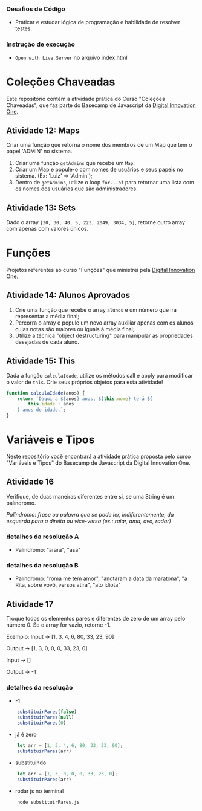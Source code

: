 ### Desafios de Código

- Praticar e estudar lógica de programação e habilidade de resolver testes.

### Instrução de execução

- `Open with Live Server` no arquivo index.html

# Coleções Chaveadas

Este repositório contém a atividade prática do Curso "Coleções Chaveadas", que faz parte do Basecamp de Javascript da [Digital Innovation One](https://digitalinnovation.one/).

## Atividade 12: Maps

Criar uma função que retorna o nome dos membros de um Map que tem o papel 'ADMIN' no sistema.

1. Criar uma função `getAdmins` que recebe um `Map`;
2. Criar um Map e popule-o com nomes de usuários e seus papeis no sistema. (Ex: 'Luiz' => 'Admin');
3. Dentro de `getAdmins`, utilize o loop `for...of` para retornar uma lista com os nomes dos usuários que são administradores.

## Atividade 13: Sets

Dado o array `[30, 30, 40, 5, 223, 2049, 3034, 5]`, retorne outro array com apenas com valores únicos.

# Funções

Projetos referentes ao curso "Funções" que ministrei pela [Digital Innovation One](https://digitalinnovation.one/).

## Atividade 14: Alunos Aprovados

1. Crie uma função que recebe o array `alunos` e um número que irá representar a média final;
2. Percorra o array e popule um novo array auxiliar apenas com os alunos cujas notas são maiores ou iguais à média final;
3. Utilize a técnica "object destructuring" para manipular as propriedades desejadas de cada aluno.

## Atividade 15: This

Dada a função `calculaIdade`, utilize os métodos call e apply para modificar o valor de `this`. Crie seus próprios objetos para esta atividade!

```js
function calculaIdade(anos) {
	return `Daqui a ${anos} anos, ${this.nome} terá ${
		this.idade + anos
	} anos de idade.`;
}
```

# Variáveis e Tipos

Neste repositório você encontrará a atividade prática proposta pelo curso "Variáveis e Tipos" do Basecamp de Javascript da Digital Innovation One.

## Atividade 16

Verifique, de duas maneiras diferentes entre si, se uma String é um palíndromo.

_Palíndromo: frase ou palavra que se pode ler, indiferentemente, da esquerda para a direita ou vice-versa (ex.: raiar, ama, ovo, radar)_

### detalhes da resolução A
- Palíndromo: "arara", "asa"

### detalhes da resolução B
- Palíndromo: "roma me tem amor", "anotaram a data da maratona", "a Rita, sobre vovô, versos atira", "ato idiota"

## Atividade 17

Troque todos os elementos pares e diferentes de zero de um array pelo número 0. Se o array for vazio, retorne -1.

Exemplo:
Input -> [1, 3, 4, 6, 80, 33, 23, 90]

Output -> [1, 3, 0, 0, 0, 33, 23, 0]

Input -> []

Output -> -1

### detalhes da resolução

- -1
````javascript
    substituirPares(false)
    substituirPares(null)
    substituirPares(0)
````
- já é zero
````javascript
    let arr = [1, 3, 4, 6, 80, 33, 23, 90];
    substituirPares(arr)
````
- substituindo
````javascript
    let arr = [1, 3, 0, 0, 0, 33, 23, 0];
    substituirPares(arr)
````
- rodar js no terminal
````node
    node substituirPares.js
````

